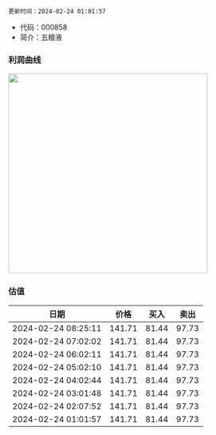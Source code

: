 
`更新时间：2024-02-24 01:01:57`

* 代码：000858
* 简介：五粮液

### 利润曲线

<img src="https://quickchart.io/chart?c=%7B%22type%22:%20%22line%22%2C%20%22data%22:%20%7B%22labels%22:%20%5B%2721%27%2C%20%2722%27%2C%20%2723%27%5D%2C%20%22datasets%22:%20%5B%7B%22label%22:%20%22%E5%BD%92%E6%AF%8D%E5%87%80%E5%88%A9%E6%B6%A6%22%2C%20%22data%22:%20%5B199.55%2C%20233.77%2C%20266.91%5D%7D%5D%7D%7D" style="width: 400px; height: auto;">

### 估值

|    日期    |    价格    |    买入    |    卖出    |    
|:------------:|:------------:|:------------:|:------------:|
|2024-02-24 08:25:11|141.71|81.44|97.73|
|2024-02-24 07:02:02|141.71|81.44|97.73|
|2024-02-24 06:02:11|141.71|81.44|97.73|
|2024-02-24 05:02:10|141.71|81.44|97.73|
|2024-02-24 04:02:44|141.71|81.44|97.73|
|2024-02-24 03:01:48|141.71|81.44|97.73|
|2024-02-24 02:07:52|141.71|81.44|97.73|
|2024-02-24 01:01:57|141.71|81.44|97.73|